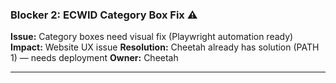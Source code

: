 ### **Blocker 2: ECWID Category Box Fix** ⚠️

**Issue:** Category boxes need visual fix (Playwright automation ready)
**Impact:** Website UX issue
**Resolution:** Cheetah already has solution (PATH 1) — needs deployment
**Owner:** Cheetah

---
